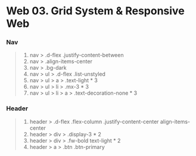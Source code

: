 # Web 03. Grid System & Responsive Web

### Nav

> 1. nav > .d-flex .justify-content-between
> 2. nav > .align-items-center
> 3. nav > .bg-dark
> 4. nav > ul > .d-flex .list-unstyled
> 5. nav > ul > a > .text-light * 3
> 6. nav > ul > li > .mx-3 * 3
> 7. nav > ul > li > a > .text-decoration-none * 3

### Header

> 1. header > .d-flex .flex-column .justify-content-center align-items-center
> 2. header > div > .display-3 * 2
> 3. header > div > .fw-bold text-light * 2
> 4. header > a > .btn .btn-primary